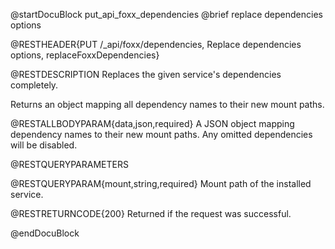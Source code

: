 @startDocuBlock put_api_foxx_dependencies
@brief replace dependencies options

@RESTHEADER{PUT /_api/foxx/dependencies, Replace dependencies options, replaceFoxxDependencies}

@RESTDESCRIPTION
Replaces the given service's dependencies completely.

Returns an object mapping all dependency names to their new mount paths.

@RESTALLBODYPARAM{data,json,required}
A JSON object mapping dependency names to their new mount paths.
Any omitted dependencies will be disabled.

@RESTQUERYPARAMETERS

@RESTQUERYPARAM{mount,string,required}
Mount path of the installed service.

@RESTRETURNCODE{200}
Returned if the request was successful.

@endDocuBlock
